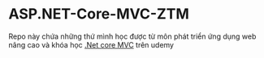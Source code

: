 # ASP.NET-Core-MVC-ZTM

Repo này chứa những thứ mình học được từ môn phát triển ứng dụng web nâng cao và khóa học [.Net core MVC](https://eylearning.udemy.com/course/complete-aspnet-core-21-course) trên udemy
